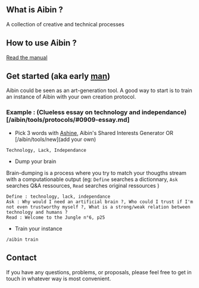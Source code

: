## What is Aibin ?

A collection of creative and technical processes

## How to use Aibin ?

[Read the manual](/aibin/man)


## Get started (aka early [man](/aibin/tools/man))

Aibin could be seen as an art-generation tool. A good way to start is to train an instance of Aibin with your own creation protocol.

### Example : (Clueless essay on technology and independance)[/aibin/tools/protocols/#0909-essay.md]

- Pick 3 words with [Ashine](/aibin/tools/ashine), Aibin's Shared Interests Generator OR [/aibin/tools/new](add your own)

```
Technology, Lack, Independance
```

- Dump your brain

Brain-dumping is a process where you try to match your thougths stream with a computationable output (eg: ``Define`` searches a dictionnary, ``Ask`` searches Q&A ressources, ``Read`` searches original ressources )

```
Define : technology, lack, independance
Ask : Why would I need an artificial brain ?, Who could I trust if I'm not even trustworthy myself ?, What is a strong/weak relation between technology and humans ?
Read : Welcome to the Jungle n°6, p25
```

- Train your instance

```
/aibin train
```
## Contact

If you have any questions, problems, or proposals, please feel free to get in touch in whatever way is most convenient.


